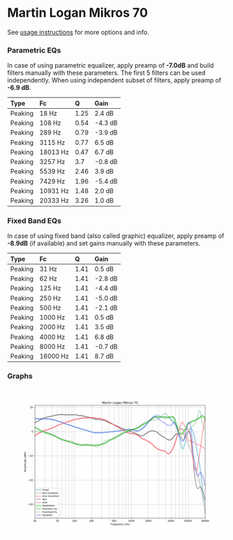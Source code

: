 # Martin Logan Mikros 70
See [usage instructions](https://github.com/jaakkopasanen/AutoEq#usage) for more options and info.

### Parametric EQs
In case of using parametric equalizer, apply preamp of **-7.0dB** and build filters manually
with these parameters. The first 5 filters can be used independently.
When using independent subset of filters, apply preamp of **-6.9 dB**.

| Type    | Fc       |    Q | Gain    |
|:--------|:---------|:-----|:--------|
| Peaking | 18 Hz    | 1.25 | 2.4 dB  |
| Peaking | 108 Hz   | 0.54 | -4.3 dB |
| Peaking | 289 Hz   | 0.79 | -3.9 dB |
| Peaking | 3115 Hz  | 0.77 | 6.5 dB  |
| Peaking | 18013 Hz | 0.47 | 6.7 dB  |
| Peaking | 3257 Hz  | 3.7  | -0.8 dB |
| Peaking | 5539 Hz  | 2.46 | 3.9 dB  |
| Peaking | 7429 Hz  | 1.96 | -5.4 dB |
| Peaking | 10931 Hz | 1.48 | 2.0 dB  |
| Peaking | 20333 Hz | 3.26 | 1.0 dB  |

### Fixed Band EQs
In case of using fixed band (also called graphic) equalizer, apply preamp of **-8.9dB**
(if available) and set gains manually with these parameters.

| Type    | Fc       |    Q | Gain    |
|:--------|:---------|:-----|:--------|
| Peaking | 31 Hz    | 1.41 | 0.5 dB  |
| Peaking | 62 Hz    | 1.41 | -2.8 dB |
| Peaking | 125 Hz   | 1.41 | -4.4 dB |
| Peaking | 250 Hz   | 1.41 | -5.0 dB |
| Peaking | 500 Hz   | 1.41 | -2.1 dB |
| Peaking | 1000 Hz  | 1.41 | 0.5 dB  |
| Peaking | 2000 Hz  | 1.41 | 3.5 dB  |
| Peaking | 4000 Hz  | 1.41 | 6.8 dB  |
| Peaking | 8000 Hz  | 1.41 | -0.7 dB |
| Peaking | 16000 Hz | 1.41 | 8.7 dB  |

### Graphs
![](./Martin%20Logan%20Mikros%2070.png)